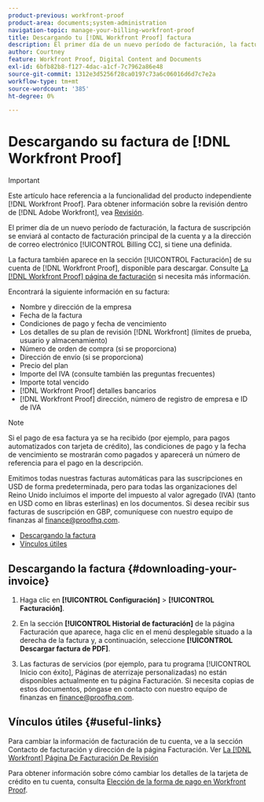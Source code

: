```yaml
---
product-previous: workfront-proof
product-area: documents;system-administration
navigation-topic: manage-your-billing-workfront-proof
title: Descargando tu [!DNL Workfront Proof] factura
description: El primer día de un nuevo período de facturación, la factura de suscripción se envía al contacto de facturación principal de la cuenta y a la dirección de correo electrónico de Billing CC, si tiene una definida.
author: Courtney
feature: Workfront Proof, Digital Content and Documents
exl-id: 6bfb82b8-f127-4dac-a1cf-7c7962a86e48
source-git-commit: 1312e3d5256f28ca0197c73a6c06016d6d7c7e2a
workflow-type: tm+mt
source-wordcount: '385'
ht-degree: 0%

---
```


# Descargando su factura de [!DNL Workfront Proof]

>[!IMPORTANT]
>
>Este artículo hace referencia a la funcionalidad del producto independiente [!DNL Workfront Proof]. Para obtener información sobre la revisión dentro de [!DNL Adobe Workfront], vea [Revisión](../../../review-and-approve-work/proofing/proofing.md).

El primer día de un nuevo período de facturación, la factura de suscripción se enviará al contacto de facturación principal de la cuenta y a la dirección de correo electrónico [!UICONTROL Billing CC], si tiene una definida.

La factura también aparece en la sección [!UICONTROL Facturación] de su cuenta de [!DNL Workfront Proof], disponible para descargar. Consulte [La [!DNL Workfront Proof] página de facturación](../../../workfront-proof/wp-billingsettings/manage-your-billing/wp-billing-page.md) si necesita más información.

Encontrará la siguiente información en su factura:

* Nombre y dirección de la empresa
* Fecha de la factura
* Condiciones de pago y fecha de vencimiento
* Los detalles de su plan de revisión [!DNL Workfront] (límites de prueba, usuario y almacenamiento)
* Número de orden de compra (si se proporciona)
* Dirección de envío (si se proporciona)
* Precio del plan
* Importe del IVA (consulte también las preguntas frecuentes)
* Importe total vencido
* [!DNL Workfront Proof] detalles bancarios
* [!DNL Workfront Proof] dirección, número de registro de empresa e ID de IVA

>[!NOTE]
>
> Si el pago de esa factura ya se ha recibido (por ejemplo, para pagos automatizados con tarjeta de crédito), las condiciones de pago y la fecha de vencimiento se mostrarán como pagados y aparecerá un número de referencia para el pago en la descripción.

Emitimos todas nuestras facturas automáticas para las suscripciones en USD de forma predeterminada, pero para todas las organizaciones del Reino Unido incluimos el importe del impuesto al valor agregado (IVA) (tanto en USD como en libras esterlinas) en los documentos. Si desea recibir sus facturas de suscripción en GBP, comuníquese con nuestro equipo de finanzas al [finance@proofhq.com](mailto:finance@proofhq.com).

* [Descargando la factura](#downloading-your-invoice)
* [Vínculos útiles](#useful-links)

## Descargando la factura {#downloading-your-invoice}

1. Haga clic en **[!UICONTROL Configuración]** > **[!UICONTROL Facturación]**.

1. En la sección **[!UICONTROL Historial de facturación]** de la página Facturación que aparece, haga clic en el menú desplegable situado a la derecha de la factura y, a continuación, seleccione **[!UICONTROL Descargar factura de PDF]**.

1. Las facturas de servicios (por ejemplo, para tu programa [!UICONTROL Inicio con éxito], Páginas de aterrizaje personalizadas) no están disponibles actualmente en tu página Facturación. Si necesita copias de estos documentos, póngase en contacto con nuestro equipo de finanzas en finance@proofhq.com.

## Vínculos útiles {#useful-links}

Para cambiar la información de facturación de tu cuenta, ve a la sección Contacto de facturación y dirección de la página Facturación. Ver [La [!DNL Workfront] Página De Facturación De Revisión](../../../workfront-proof/wp-billingsettings/manage-your-billing/wp-billing-page.md)

Para obtener información sobre cómo cambiar los detalles de la tarjeta de crédito en tu cuenta, consulta [Elección de la forma de pago en Workfront Proof](../../../workfront-proof/wp-billingsettings/manage-your-billing/choose-payment-method-in-wp.md).

<!--For the detailed information on payments and invoicing, see [Account Payment in Workfront Proof](../../../workfront-proof/wp-billingsettings/manage-your-billing/acct-payment-in-wp.md). -->
